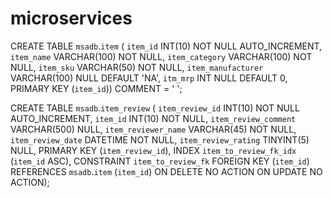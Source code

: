 # microservices


CREATE TABLE `msadb`.`item` (
  `item_id` INT(10) NOT NULL AUTO_INCREMENT,
  `item_name` VARCHAR(100) NOT NULL,
  `item_category` VARCHAR(100) NOT NULL,
  `item_sku` VARCHAR(50) NOT NULL,
  `item_manufacturer` VARCHAR(100) NULL DEFAULT 'NA',
  `itm_mrp` INT NULL DEFAULT 0,
  PRIMARY KEY (`item_id`))
COMMENT = '	';


CREATE TABLE `msadb`.`item_review` (
  `item_review_id` INT(10) NOT NULL AUTO_INCREMENT,
  `item_id` INT(10) NOT NULL,
  `item_review_comment` VARCHAR(500) NULL,
  `item_reviewer_name` VARCHAR(45) NOT NULL,
  `item_review_date` DATETIME NOT NULL,
  `item_review_rating` TINYINT(5) NULL,
  PRIMARY KEY (`item_review_id`),
  INDEX `item_to_review_fk_idx` (`item_id` ASC),
  CONSTRAINT `item_to_review_fk`
    FOREIGN KEY (`item_id`)
    REFERENCES `msadb`.`item` (`item_id`)
    ON DELETE NO ACTION
    ON UPDATE NO ACTION);
	
